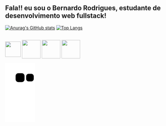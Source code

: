 ## Fala!! eu sou o Bernardo Rodrigues, estudante de desenvolvimento web fullstack!
[![Anurag's GitHub stats](https://github-readme-stats.vercel.app/api?username=brodrigues0ll&count_private=true&show_icons=true&theme=dark)](https://github.com/anuraghazra/github-readme-stats)
[![Top Langs](https://github-readme-stats.vercel.app/api/top-langs/?username=brodrigues0ll&theme=dark)](https://github.com/anuraghazra/github-readme-stats)

<div style="display: inline_block"><br>
  <img align="center" height="50" width="50" src="https://cdn.jsdelivr.net/gh/devicons/devicon/icons/javascript/javascript-plain.svg" />
  <img align="center" height="60" width="60" src="https://cdn.jsdelivr.net/gh/devicons/devicon/icons/html5/html5-plain-wordmark.svg" />
  <img align="center" height="60" width="60" src="https://cdn.jsdelivr.net/gh/devicons/devicon/icons/css3/css3-plain-wordmark.svg" />
  <img align="center" height="60" width="60" src="https://cdn.jsdelivr.net/gh/devicons/devicon/icons/python/python-original-wordmark.svg" />
</div>


![snake gif](https://github.com/brodrigues0ll/brodrigues0ll/blob/output/github-contribution-grid-snake.svg)
